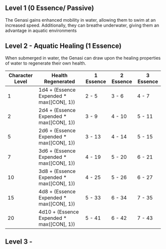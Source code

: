 ## Level 1 (0 Essence/ Passive)
The Genasi gains enhanced mobility in water, allowing them to swim at an increased speed. 
Additionally, they can breathe underwater, giving them an advantage in aquatic environments

## Level 2 - Aquatic Healing (1 Essence)
When submerged in water, the Genasi can draw upon the healing properties of water to regenerate their own health.

| Character Level | Health Regenerated | 1 Essence | 2 Essence | 3 Essence |
| ---- | ---- | ---- | ---- | ---- |
| 1 | 1d4 + (Essence Expended * max(\[CON\], 1)) | 2 - 5 | 3 - 6 | 4 - 7 |
| 2 | 2d4 + (Essence Expended * max(\[CON\], 1)) | 3 - 9 | 4 - 10 | 5 - 11 |
| 5 | 2d6 + (Essence Expended * max(\[CON\], 1)) | 3 - 13 | 4 - 14 | 5 - 15 |
| 7 | 3d6 + (Essence Expended * max(\[CON\], 1)) | 4 - 19 | 5 - 20 | 6 - 21 |
| 10 | 3d8 + (Essence Expended * max(\[CON\], 1)) | 4 - 25 | 5 - 26 | 6 - 27 |
| 15 | 4d8 + (Essence Expended * max(\[CON\], 1)) | 5 - 33 | 6 - 34 | 7 - 35 |
| 20 | 4d10 + (Essence Expended * max(\[CON\], 1)) | 5 - 41 | 6 - 42 | 7 - 43 |

## Level 3 - 